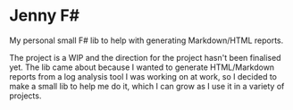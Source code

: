 # Jenny F#
My personal small F# lib to help with generating Markdown/HTML reports.

The project is a WIP and the direction for the project hasn't been finalised yet. The lib came about because I wanted to generate HTML/Markdown reports from a log analysis tool I was working on at work, so I decided to make a small lib to help me do it, which I can grow as I use it in a variety of projects.
